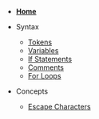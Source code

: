<!-- _sidebar.md -->

- [**Home**](README.md)

- Syntax

  - [Tokens](Syntax/tokens.md)
  - [Variables](Syntax/variables.md)
  - [If Statements](Syntax/if_statements.md)
  - [Comments](Syntax/comments.md)
  - [For Loops](Syntax/for_loops.md)

- Concepts

  - [Escape Characters](Concepts/escape_characters.md)
